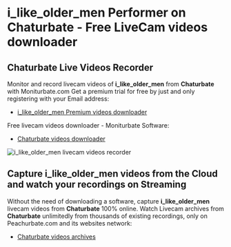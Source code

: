 # i_like_older_men Performer on Chaturbate - Free LiveCam videos downloader

## Chaturbate Live Videos Recorder

Monitor and record livecam videos of **i_like_older_men** from **Chaturbate** with Moniturbate.com
Get a premium trial for free by just and only registering with your Email address:
* [i_like_older_men Premium videos downloader](https://moniturbate.com/request-demo-licence-key.html)

Free livecam videos downloader - Moniturbate Software:
* [Chaturbate videos downloader](https://moniturbate.com/moniturbate-download-software.html)

![i_like_older_men livecam videos recorder](https://peachurnet.com/templates/moniturbate-software.png)


## Capture i_like_older_men videos from the Cloud and watch your recordings on Streaming

Without the need of downloading a software, capture **i_like_older_men** livecam videos from **Chaturbate** 100% online.
Watch Livecam archives from **Chaturbate** unlimitedly from thousands of existing recordings, only on Peachurbate.com and its websites network:
* [Chaturbate videos archives](https://peachurnet.com/)